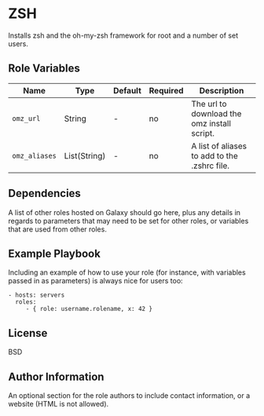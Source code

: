 ZSH
=========

Installs zsh and the oh-my-zsh framework for root and a number of set users.


Role Variables
--------------
| Name          | Type         | Default | Required | Description                                  |
|---------------|--------------|---------|----------|----------------------------------------------|
| `omz_url`     | String       | -       | no       | The url to download the omz install script.  |
| `omz_aliases` | List(String) | -       | no       | A list of aliases to add to the .zshrc file. |

Dependencies
------------

A list of other roles hosted on Galaxy should go here, plus any details in regards to parameters that may need to be set for other roles, or variables that are used from other roles.

Example Playbook
----------------

Including an example of how to use your role (for instance, with variables passed in as parameters) is always nice for users too:

    - hosts: servers
      roles:
         - { role: username.rolename, x: 42 }

License
-------

BSD

Author Information
------------------

An optional section for the role authors to include contact information, or a website (HTML is not allowed).
